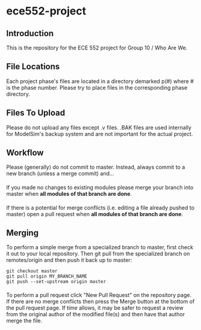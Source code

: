 # ece552-project
## Introduction
This is the repository for the ECE 552 project for Group 10 / Who Are We. 

## File Locations
Each project phase's files are located in a directory demarked p(#) where # is the phase number. Please try to place files in the corresponding phase directory. 

## Files To Upload
Please do not upload any files except .v files. .BAK files are used internally for ModelSim's backup system and are not important for the actual project.

## Workflow
Please (generally) do not commit to master. Instead, always commit to a new branch (unless a merge commit) and...
####
If you made no changes to existing modules please merge your branch into master when **all modules of that branch are done**.
####
If there is a potential for merge conflicts (i.e. editing a file already pushed to master) open a pull request when **all modules of that branch are done**.

## Merging
To perform a simple merge from a specialized branch to master, first check it out to your local repository. Then git pull from the specialized branch on remotes/origin and then push it back up to master:
```
git checkout master
git pull origin MY_BRANCH_NAME
git push --set-upstream origin master
```
####
To perform a pull request click "New Pull Request" on the repository page. If there are no merge conflicts then press the Merge button at the bottom of the pull request page. If time allows, it may be safer to request a review from the original author of the modified file(s) and then have that author merge the file.
